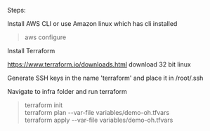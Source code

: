 Steps:

Install AWS CLI or use Amazon linux which has cli installed

> aws configure

Install Terraform

 https://www.terraform.io/downloads.html
 download 32 bit linux

Generate SSH keys in the name 'terraform' and place it in /root/.ssh

Navigate to infra folder and run terraform

> terraform init  
> terraform plan --var-file variables/demo-oh.tfvars  
> terraform apply --var-file variables/demo-oh.tfvars  

